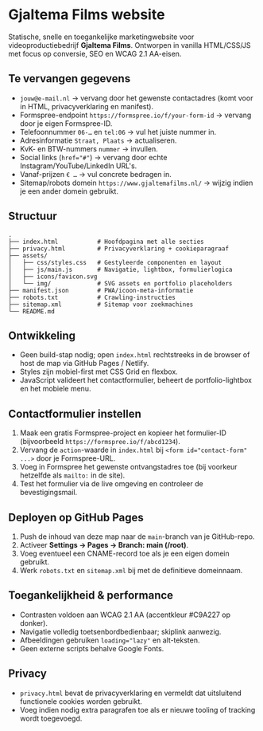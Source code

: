 # Gjaltema Films website

Statische, snelle en toegankelijke marketingwebsite voor videoproductiebedrijf **Gjaltema Films**. Ontworpen in vanilla HTML/CSS/JS met focus op conversie, SEO en WCAG 2.1 AA-eisen.

## Te vervangen gegevens
- `jouw@e-mail.nl` &rarr; vervang door het gewenste contactadres (komt voor in HTML, privacyverklaring en manifest).
- Formspree-endpoint `https://formspree.io/f/your-form-id` &rarr; vervang door je eigen Formspree-ID.
- Telefoonnummer `06-…` en `tel:06` &rarr; vul het juiste nummer in.
- Adresinformatie `Straat, Plaats` &rarr; actualiseren.
- KvK- en BTW-nummers `nummer` &rarr; invullen.
- Social links (`href="#"`) &rarr; vervang door echte Instagram/YouTube/LinkedIn URL's.
- Vanaf-prijzen `€ …` &rarr; vul concrete bedragen in.
- Sitemap/robots domein `https://www.gjaltemafilms.nl/` &rarr; wijzig indien je een ander domein gebruikt.

## Structuur
```
.
├── index.html           # Hoofdpagina met alle secties
├── privacy.html         # Privacyverklaring + cookieparagraaf
├── assets/
│   ├── css/styles.css   # Gestyleerde componenten en layout
│   ├── js/main.js       # Navigatie, lightbox, formulierlogica
│   ├── icons/favicon.svg
│   └── img/             # SVG assets en portfolio placeholders
├── manifest.json        # PWA/icoon-meta-informatie
├── robots.txt           # Crawling-instructies
├── sitemap.xml          # Sitemap voor zoekmachines
└── README.md
```

## Ontwikkeling
- Geen build-stap nodig; open `index.html` rechtstreeks in de browser of host de map via GitHub Pages / Netlify.
- Styles zijn mobiel-first met CSS Grid en flexbox.
- JavaScript valideert het contactformulier, beheert de portfolio-lightbox en het mobiele menu.

## Contactformulier instellen
1. Maak een gratis Formspree-project en kopieer het formulier-ID (bijvoorbeeld `https://formspree.io/f/abcd1234`).
2. Vervang de `action`-waarde in `index.html` bij `<form id="contact-form" ...>` door je Formspree-URL.
3. Voeg in Formspree het gewenste ontvangstadres toe (bij voorkeur hetzelfde als `mailto:` in de site).
4. Test het formulier via de live omgeving en controleer de bevestigingsmail.

## Deployen op GitHub Pages
1. Push de inhoud van deze map naar de `main`-branch van je GitHub-repo.
2. Activeer **Settings → Pages → Branch: main (/root)**.
3. Voeg eventueel een CNAME-record toe als je een eigen domein gebruikt.
4. Werk `robots.txt` en `sitemap.xml` bij met de definitieve domeinnaam.

## Toegankelijkheid & performance
- Contrasten voldoen aan WCAG 2.1 AA (accentkleur #C9A227 op donker).
- Navigatie volledig toetsenbordbedienbaar; skiplink aanwezig.
- Afbeeldingen gebruiken `loading="lazy"` en alt-teksten.
- Geen externe scripts behalve Google Fonts.

## Privacy
- `privacy.html` bevat de privacyverklaring en vermeldt dat uitsluitend functionele cookies worden gebruikt.
- Voeg indien nodig extra paragrafen toe als er nieuwe tooling of tracking wordt toegevoegd.
